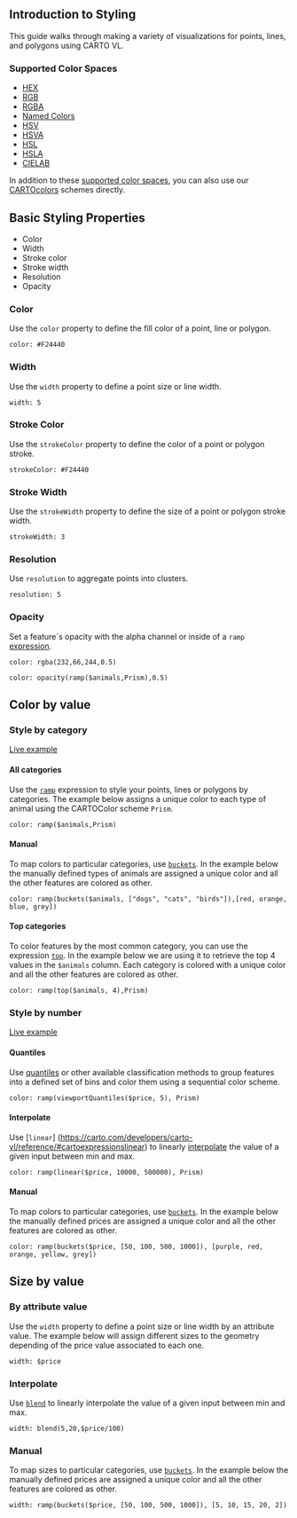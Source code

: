 ## Introduction to Styling

This guide walks through making a variety of visualizations for points, lines, and polygons using CARTO VL.

### Supported Color Spaces

* [HEX](https://carto.com/developers/carto-vl/reference/#cartoexpressionshex)
* [RGB](https://carto.com/developers/carto-vl/reference/#cartoexpressionsrgb)
* [RGBA](https://carto.com/developers/carto-vl/reference/#cartoexpressionsrgba)
* [Named Colors](https://carto.com/developers/carto-vl/reference/#cartoexpressionsnamedcolor)
* [HSV](https://carto.com/developers/carto-vl/reference/#cartoexpressionshsv)
* [HSVA](https://carto.com/developers/carto-vl/reference/#cartoexpressionshsva)
* [HSL](https://carto.com/developers/carto-vl/reference/#cartoexpressionshsl)
* [HSLA](https://carto.com/developers/carto-vl/reference/#cartoexpressionshsla)
* [CIELAB](https://carto.com/developers/carto-vl/reference/#cartoexpressionscielab)

In addition to these [supported color spaces](http://cartovl-tabs.developers.carto-staging.com/developers/carto-vl/examples/#example-color-spaces), you can also use our [CARTOcolors](https://carto.com/carto-colors/) schemes directly.

## Basic Styling Properties

* Color
* Width
* Stroke color
* Stroke width
* Resolution
* Opacity

### Color
Use the `color` property to define the fill color of a point, line or polygon.

```
color: #F24440
```

### Width
Use the `width` property to define a point size or line width.

```
width: 5
```

### Stroke Color
Use the `strokeColor` property to define the color of a point or polygon stroke.

```
strokeColor: #F24440
```

### Stroke Width
Use the `strokeWidth` property to define the size of a point or polygon stroke width.

```
strokeWidth: 3
```

### Resolution
Use `resolution` to aggregate points into clusters.

```
resolution: 5
```

### Opacity
Set a feature´s opacity with the alpha channel or inside of a `ramp` [expression](https://carto.com/developers/carto-vl/guides/introduction-to-expressions/).

```
color: rgba(232,66,244,0.5)
```
```
color: opacity(ramp($animals,Prism),0.5)
```

## Color by value

### Style by category

[Live example](https://carto.com/developers/carto-vl/examples/#example-style-by-category)

#### All categories
Use the [`ramp`](https://carto.com/developers/carto-vl/reference/#cartoexpressionsramp) expression to style your points, lines or polygons by categories. The example below assigns a unique color to each type of animal using the CARTOColor scheme `Prism`.

```
color: ramp($animals,Prism)
```

#### Manual
To map colors to particular categories, use [`buckets`](https://carto.com/developers/carto-vl/reference/#cartoexpressionsbuckets). In the example below the manually defined types of animals are assigned a unique color and all the other features are colored as other.

```
color: ramp(buckets($animals, ["dogs", "cats", "birds"]),[red, orange, blue, grey])
```

#### Top categories
To color features by the most common category, you can use the expression [`top`](https://carto.com/developers/carto-vl/reference/#cartoexpressionstop). In the example below we are using it to retrieve the top 4 values in the `$animals` column. Each category is colored with a unique color and all the other features are colored as other.

```
color: ramp(top($animals, 4),Prism)
```

### Style by number

[Live example](https://carto.com/developers/carto-vl/examples/#example-style-by-number)

#### Quantiles
Use [quantiles](https://carto.com/developers/carto-vl/reference/#cartoexpressionsglobalquantiles) or other available classification methods to group features into a defined set of bins and color them using a sequential color scheme.

```
color: ramp(viewportQuantiles($price, 5), Prism)
```

#### Interpolate
Use [`linear`]
(https://carto.com/developers/carto-vl/reference/#cartoexpressionslinear) to linearly [interpolate](https://carto.com/developers/carto-vl/guides/introduction-to-interpolation/) the value of a given input between min and max.

```
color: ramp(linear($price, 10000, 500000), Prism)
```

#### Manual
To map colors to particular categories, use [`buckets`](https://carto.com/developers/carto-vl/reference/#cartoexpressionsbuckets). In the example below the manually defined prices are assigned a unique color and all the other features are colored as other.

```
color: ramp(buckets($price, [50, 100, 500, 1000]), [purple, red, orange, yellow, grey])
```

## Size by value

### By attribute value
Use the `width` property to define a point size or line width by an attribute value. The example below will assign different sizes to the geometry depending of the price value associated to each one.

```
width: $price
```

### Interpolate
Use [`blend`](https://carto.com/developers/carto-vl/reference/#cartoexpressionsblend) to linearly interpolate the value of a given input between min and max.

```
width: blend(5,20,$price/100)
```

### Manual
To map sizes to particular categories, use [`buckets`](https://carto.com/developers/carto-vl/reference/#cartoexpressionsbuckets). In the example below the manually defined prices are assigned a unique color and all the other features are colored as other.

```
width: ramp(buckets($price, [50, 100, 500, 1000]), [5, 10, 15, 20, 2])
```

